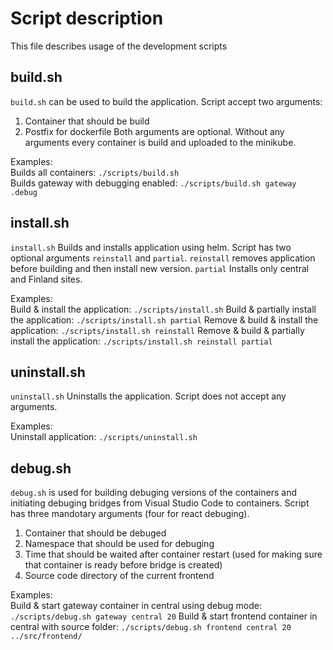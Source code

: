 # Script description

This file describes usage of the development scripts

## build.sh

`build.sh` can be used to build the application. Script accept two arguments:

1. Container that should be build
2. Postfix for dockerfile
   Both arguments are optional. Without any arguments every container is build and uploaded to the minikube.

Examples:  
Builds all containers: `./scripts/build.sh`  
Builds gateway with debugging enabled: `./scripts/build.sh gateway .debug`

## install.sh

`install.sh` Builds and installs application using helm. Script has two optional arguments `reinstall` and `partial`. `reinstall` removes application before building and then install new version. `partial` Installs only central and Finland sites.

Examples:  
Build & install the application: `./scripts/install.sh`
Build & partially install the application: `./scripts/install.sh partial`
Remove & build & install the application: `./scripts/install.sh reinstall`
Remove & build & partially install the application: `./scripts/install.sh reinstall partial`

## uninstall.sh

`uninstall.sh` Uninstalls the application. Script does not accept any arguments.

Examples:  
Uninstall application: `./scripts/uninstall.sh`

## debug.sh

`debug.sh` is used for building debuging versions of the containers and initiating debuging bridges from Visual Studio Code to containers. Script has three mandotary arguments (four for react debuging).

1. Container that should be debuged
2. Namespace that should be used for debuging
3. Time that should be waited after container restart (used for making sure that container is ready before bridge is created)
4. Source code directory of the current frontend

Examples:  
Build & start gateway container in central using debug mode: `./scripts/debug.sh gateway central 20`
Build & start frontend container in central with source folder: `./scripts/debug.sh frontend central 20 ../src/frontend/`
